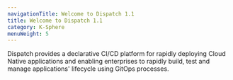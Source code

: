 ```yaml
---
navigationTitle: Welcome to Dispatch 1.1
title: Welcome to Dispatch 1.1
category: K-Sphere
menuWeight: 5
---
```


Dispatch provides a declarative CI/CD platform for rapidly deploying Cloud Native applications and enabling enterprises to rapidly build, test and manage applications' lifecycle using GitOps processes.
